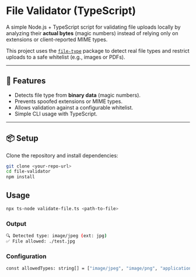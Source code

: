 # File Validator (TypeScript)

A simple Node.js + TypeScript script for validating file uploads locally by analyzing their **actual bytes** (magic numbers) instead of relying only on extensions or client-reported MIME types.

This project uses the [`file-type`](https://www.npmjs.com/package/file-type) package to detect real file types and restrict uploads to a safe whitelist (e.g., images or PDFs).

---

## 🚀 Features

- Detects file type from **binary data** (magic numbers).
- Prevents spoofed extensions or MIME types.
- Allows validation against a configurable whitelist.
- Simple CLI usage with TypeScript.

---

## 📦 Setup

Clone the repository and install dependencies:

```bash
git clone <your-repo-url>
cd file-validator
npm install
```

## Usage
```bash
npx ts-node validate-file.ts <path-to-file>
```

### Output
```bash
🔍 Detected type: image/jpeg (ext: jpg)
✅ File allowed: ./test.jpg
```

### Configuration
```bash
const allowedTypes: string[] = ["image/jpeg", "image/png", "application/pdf"];
```